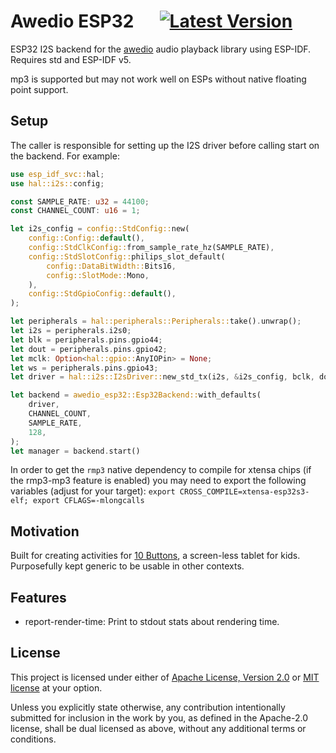 # Awedio ESP32 &emsp; [![Latest Version]][crates.io]

ESP32 I2S backend for the [awedio] audio playback library using ESP-IDF.
Requires std and ESP-IDF v5.

mp3 is supported but may not work well on ESPs without native floating point
support.

## Setup

The caller is responsible for setting up the I2S driver before calling start on
the backend. For example:


```rust no_run
use esp_idf_svc::hal;
use hal::i2s::config;

const SAMPLE_RATE: u32 = 44100;
const CHANNEL_COUNT: u16 = 1;

let i2s_config = config::StdConfig::new(
    config::Config::default(),
    config::StdClkConfig::from_sample_rate_hz(SAMPLE_RATE),
    config::StdSlotConfig::philips_slot_default(
        config::DataBitWidth::Bits16,
        config::SlotMode::Mono,
    ),
    config::StdGpioConfig::default(),
);

let peripherals = hal::peripherals::Peripherals::take().unwrap();
let i2s = peripherals.i2s0;
let blk = peripherals.pins.gpio44;
let dout = peripherals.pins.gpio42;
let mclk: Option<hal::gpio::AnyIOPin> = None;
let ws = peripherals.pins.gpio43;
let driver = hal::i2s::I2sDriver::new_std_tx(i2s, &i2s_config, bclk, dout, mclk, ws).unwrap();

let backend = awedio_esp32::Esp32Backend::with_defaults(
    driver,
    CHANNEL_COUNT,
    SAMPLE_RATE,
    128,
);
let manager = backend.start()
```

In order to get the `rmp3` native dependency to compile for xtensa chips
(if the rmp3-mp3 feature is enabled) you may need to export the following
variables (adjust for your target):
`export CROSS_COMPILE=xtensa-esp32s3-elf; export CFLAGS=-mlongcalls`

## Motivation

Built for creating activities for [10 Buttons](https://www.10Buttons.com), a
screen-less tablet for kids. Purposefully kept generic to be usable in other
contexts.

## Features

* report-render-time: Print to stdout stats about rendering time.

## License

This project is licensed under either of
[Apache License, Version 2.0](https://www.apache.org/licenses/LICENSE-2.0) or
[MIT license](https://opensource.org/licenses/MIT) at your option.

Unless you explicitly state otherwise, any contribution intentionally submitted
for inclusion in the work by you, as defined in the Apache-2.0 license, shall
be dual licensed as above, without any additional terms or conditions.

[Latest Version]: https://img.shields.io/crates/v/awedio_esp32.svg
[crates.io]: https://crates.io/crates/awedio_esp32
[awedio]: https://docs.rs/awedio
